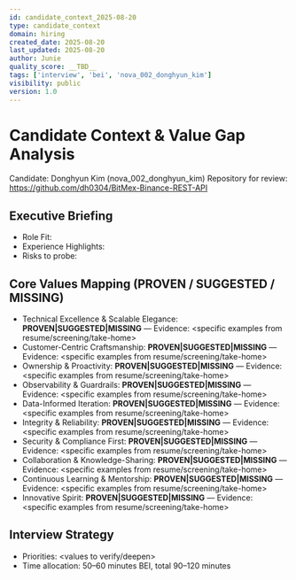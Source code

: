 ```yaml
---
id: candidate_context_2025-08-20
type: candidate_context
domain: hiring
created_date: 2025-08-20
last_updated: 2025-08-20
author: Junie
quality_score: __TBD__
tags: ['interview', 'bei', 'nova_002_donghyun_kim']
visibility: public
version: 1.0
---
```



# Candidate Context & Value Gap Analysis

Candidate: Donghyun Kim (nova_002_donghyun_kim)
Repository for review: https://github.com/dh0304/BitMex-Binance-REST-API

## Executive Briefing
- Role Fit: <summary>
- Experience Highlights: <bullets>
- Risks to probe: <bullets>

## Core Values Mapping (PROVEN / SUGGESTED / MISSING)

- Technical Excellence & Scalable Elegance: __PROVEN|SUGGESTED|MISSING__  — Evidence: <specific examples from resume/screening/take-home>
- Customer-Centric Craftsmanship: __PROVEN|SUGGESTED|MISSING__  — Evidence: <specific examples from resume/screening/take-home>
- Ownership & Proactivity: __PROVEN|SUGGESTED|MISSING__  — Evidence: <specific examples from resume/screening/take-home>
- Observability & Guardrails: __PROVEN|SUGGESTED|MISSING__  — Evidence: <specific examples from resume/screening/take-home>
- Data-Informed Iteration: __PROVEN|SUGGESTED|MISSING__  — Evidence: <specific examples from resume/screening/take-home>
- Integrity & Reliability: __PROVEN|SUGGESTED|MISSING__  — Evidence: <specific examples from resume/screening/take-home>
- Security & Compliance First: __PROVEN|SUGGESTED|MISSING__  — Evidence: <specific examples from resume/screening/take-home>
- Collaboration & Knowledge-Sharing: __PROVEN|SUGGESTED|MISSING__  — Evidence: <specific examples from resume/screening/take-home>
- Continuous Learning & Mentorship: __PROVEN|SUGGESTED|MISSING__  — Evidence: <specific examples from resume/screening/take-home>
- Innovative Spirit: __PROVEN|SUGGESTED|MISSING__  — Evidence: <specific examples from resume/screening/take-home>

## Interview Strategy
- Priorities: <values to verify/deepen>
- Time allocation: 50–60 minutes BEI, total 90–120 minutes
